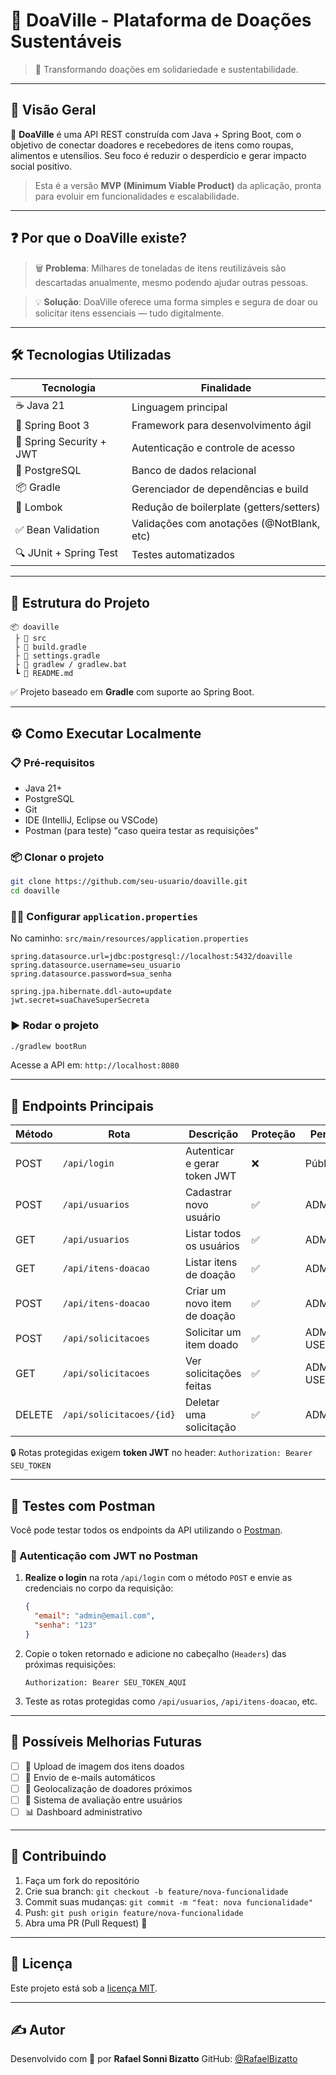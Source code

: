 # 🌱 DoaVille - Plataforma de Doações Sustentáveis

> 🔄 Transformando doações em solidariedade e sustentabilidade.

---

## 🧭 Visão Geral

🎯 **DoaVille** é uma API REST construída com Java + Spring Boot, com o objetivo de conectar doadores e recebedores de itens como roupas, alimentos e utensílios. Seu foco é reduzir o desperdício e gerar impacto social positivo.

> Esta é a versão **MVP (Minimum Viable Product)** da aplicação, pronta para evoluir em funcionalidades e escalabilidade.

---

## ❓ Por que o DoaVille existe?

> 🗑️ **Problema**: Milhares de toneladas de itens reutilizáveis são descartadas anualmente, mesmo podendo ajudar outras pessoas.

> 💡 **Solução**: DoaVille oferece uma forma simples e segura de doar ou solicitar itens essenciais — tudo digitalmente.

---

## 🛠️ Tecnologias Utilizadas

| Tecnologia               | Finalidade                                |
| ------------------------ | ----------------------------------------- |
| ☕ Java 21                | Linguagem principal                       |
| 🌱 Spring Boot 3         | Framework para desenvolvimento ágil       |
| 🔐 Spring Security + JWT | Autenticação e controle de acesso         |
| 🐘 PostgreSQL            | Banco de dados relacional                 |
| 📦 Gradle                | Gerenciador de dependências e build       |
| 🧠 Lombok                | Redução de boilerplate (getters/setters)  |
| ✅ Bean Validation        | Validações com anotações (@NotBlank, etc) |
| 🔍 JUnit + Spring Test   | Testes automatizados                      |

---

## 📁 Estrutura do Projeto

```
📦 doaville
 ├ 📂 src
 ├ 📄 build.gradle
 ├ 📄 settings.gradle
 ├ 📄 gradlew / gradlew.bat
 ┗ 📄 README.md
```

✅ Projeto baseado em **Gradle** com suporte ao Spring Boot.

---

## ⚙️ Como Executar Localmente

### 📋 Pré-requisitos

* Java 21+
* PostgreSQL
* Git
* IDE (IntelliJ, Eclipse ou VSCode)
* Postman (para teste) "caso queira testar as requisições"

### 📦 Clonar o projeto

```bash
git clone https://github.com/seu-usuario/doaville.git
cd doaville
```

### 🧑‍💻 Configurar `application.properties`

No caminho: `src/main/resources/application.properties`

```properties
spring.datasource.url=jdbc:postgresql://localhost:5432/doaville
spring.datasource.username=seu_usuario
spring.datasource.password=sua_senha

spring.jpa.hibernate.ddl-auto=update
jwt.secret=suaChaveSuperSecreta
```

### ▶️ Rodar o projeto

```bash
./gradlew bootRun
```

Acesse a API em: `http://localhost:8080`

---

## 🔐 Endpoints Principais

| Método | Rota                     | Descrição                    | Proteção | Perfil      |
| ------ | ------------------------ | ---------------------------- | -------- | ----------- |
| POST   | `/api/login`             | Autenticar e gerar token JWT | ❌        | Público     |
| POST   | `/api/usuarios`          | Cadastrar novo usuário       | ✅        | ADMIN       |
| GET    | `/api/usuarios`          | Listar todos os usuários     | ✅        | ADMIN       |
| GET    | `/api/itens-doacao`      | Listar itens de doação       | ✅        | ADMIN       |
| POST   | `/api/itens-doacao`      | Criar um novo item de doação | ✅        | ADMIN       |
| POST   | `/api/solicitacoes`      | Solicitar um item doado      | ✅        | ADMIN, USER |
| GET    | `/api/solicitacoes`      | Ver solicitações feitas      | ✅        | ADMIN, USER |
| DELETE | `/api/solicitacoes/{id}` | Deletar uma solicitação      | ✅        | ADMIN       |

🔒 Rotas protegidas exigem **token JWT** no header:
`Authorization: Bearer SEU_TOKEN`

---

## 🤭 Testes com Postman

Você pode testar todos os endpoints da API utilizando o [Postman](https://www.postman.com/).

### 🔐 Autenticação com JWT no Postman

1. **Realize o login** na rota `/api/login` com o método `POST` e envie as credenciais no corpo da requisição:

   ```json
   {
     "email": "admin@email.com",
     "senha": "123"
   }
   ```
2. Copie o token retornado e adicione no cabeçalho (`Headers`) das próximas requisições:

   ```
   Authorization: Bearer SEU_TOKEN_AQUI
   ```
3. Teste as rotas protegidas como `/api/usuarios`, `/api/itens-doacao`, etc.

---

## 🧠 Possíveis Melhorias Futuras

* [ ] 📸 Upload de imagem dos itens doados
* [ ] 📨 Envio de e-mails automáticos
* [ ] 📍 Geolocalização de doadores próximos
* [ ] 🔄 Sistema de avaliação entre usuários
* [ ] 📊 Dashboard administrativo

---

## 🤝 Contribuindo

1. Faça um fork do repositório
2. Crie sua branch: `git checkout -b feature/nova-funcionalidade`
3. Commit suas mudanças: `git commit -m "feat: nova funcionalidade"`
4. Push: `git push origin feature/nova-funcionalidade`
5. Abra uma PR (Pull Request) 🙌

---

## 📄 Licença

Este projeto está sob a [licença MIT](LICENSE).

---

## ✍️ Autor

Desenvolvido com 💚 por **Rafael Sonni Bizatto**
GitHub: [@RafaelBizatto](https://github.com/RafaelBizatto)
